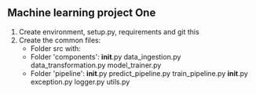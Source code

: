 ## Machine learning project One

1. Create environment, setup.py, requirements and git this 
2. Create the common files:
    - Folder src with:
    - Folder 'components':
        __init__.py
        data_ingestion.py
        data_transformation.py
        model_trainer.py
    - Folder 'pipeline':
        __init__.py
        predict_pipeline.py
        train_pipeline.py
    __init__.py
    exception.py
    logger.py
    utils.py
    